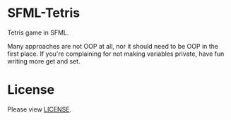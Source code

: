 # SFML-Tetris
Tetris game in SFML.

Many approaches are not OOP at all, nor it should need to be OOP in the first place. If you're complaining for not making variables private, have fun writing more get and set.

# License
Please view [LICENSE](https://github.com/MikeJollie2707/SFML-Tetris/blob/master/LICENSE).
